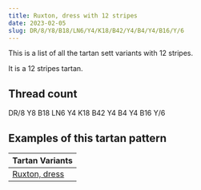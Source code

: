 ```yaml
---
title: Ruxton, dress with 12 stripes
date: 2023-02-05
slug: DR/8/Y8/B18/LN6/Y4/K18/B42/Y4/B4/Y4/B16/Y/6
---
```

This is a list of all the tartan sett variants with 12 stripes.

It is a 12 stripes tartan.


## Thread count
DR/8 Y8 B18 LN6 Y4 K18 B42 Y4 B4 Y4 B16 Y/6

## Examples of this tartan pattern

| Tartan Variants |
|---------------|
| [Ruxton, dress](/variants/dr/8/y8/b18/ln6/y4/k18/b42/y4/b4/y4/b16/y/6-b304080-dr802040-k000000-lne0e0e0-yf0c000)||
